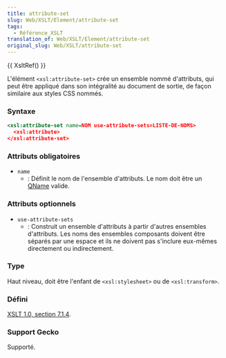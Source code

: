 ```yaml
---
title: attribute-set
slug: Web/XSLT/Element/attribute-set
tags:
  - Référence_XSLT
translation_of: Web/XSLT/Element/attribute-set
original_slug: Web/XSLT/attribute-set
---
```


{{ XsltRef() }}

L'élément `<xsl:attribute-set>` crée un ensemble nommé d'attributs, qui peut être appliqué dans son intégralité au document de sortie, de façon similaire aux styles CSS nommés.

### Syntaxe

```xml
<xsl:attribute-set name=NOM use-attribute-sets=LISTE-DE-NOMS>
  <xsl:attribute>
</xsl:attribute-set>
```

### Attributs obligatoires

- `name`
  - : Définit le nom de l'ensemble d'attributs. Le nom doit être un [QName](http://www.w3.org/TR/REC-xml-names/#ns-qualnames) valide.

### Attributs optionnels

- `use-attribute-sets`
  - : Construit un ensemble d'attributs à partir d'autres ensembles d'attributs. Les noms des ensembles composants doivent être séparés par une espace et ils ne doivent pas s'inclure eux-mêmes directement ou indirectement.

### Type

Haut niveau, doit être l'enfant de `<xsl:stylesheet>` ou de `<xsl:transform>`.

### Défini

[XSLT 1.0, section 7.1.4](http://www.w3.org/TR/xslt#attribute-sets).

### Support Gecko

Supporté.
